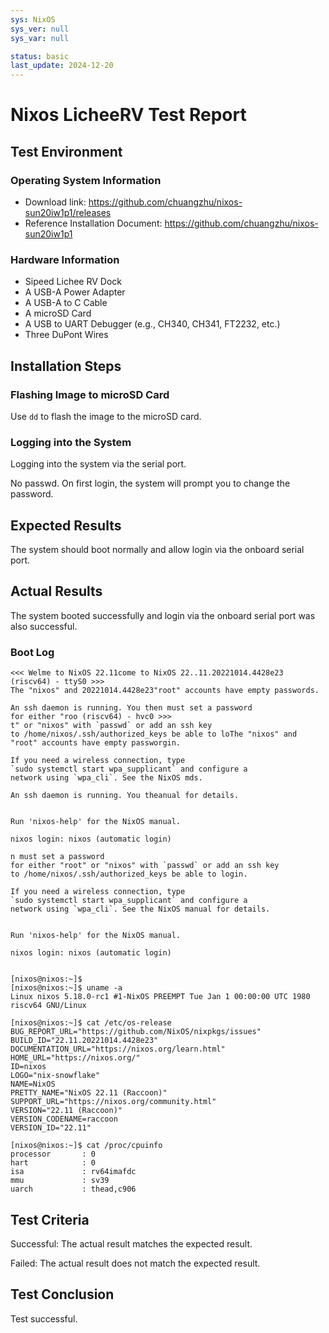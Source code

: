 ```yaml
---
sys: NixOS
sys_ver: null
sys_var: null

status: basic
last_update: 2024-12-20
---
```


# Nixos LicheeRV Test Report

## Test Environment

### Operating System Information

- Download link: https://github.com/chuangzhu/nixos-sun20iw1p1/releases
- Reference Installation Document: https://github.com/chuangzhu/nixos-sun20iw1p1

### Hardware Information

- Sipeed Lichee RV Dock
- A USB-A Power Adapter
- A USB-A to C Cable
- A microSD Card
- A USB to UART Debugger (e.g., CH340, CH341, FT2232, etc.)
- Three DuPont Wires

## Installation Steps

### Flashing Image to microSD Card

Use `dd` to flash the image to the microSD card.

### Logging into the System

Logging into the system via the serial port.

No passwd. On first login, the system will prompt you to change the password.

## Expected Results

The system should boot normally and allow login via the onboard serial port.

## Actual Results

The system booted successfully and login via the onboard serial port was also successful.

### Boot Log

```log
<<< Welme to NixOS 22.11come to NixOS 22..11.20221014.4428e23 (riscv64) - ttyS0 >>>
The "nixos" and 20221014.4428e23"root" accounts have empty passwords.

An ssh daemon is running. You then must set a password
for either "roo (riscv64) - hvc0 >>>
t" or "nixos" with `passwd` or add an ssh key
to /home/nixos/.ssh/authorized_keys be able to loThe "nixos" and "root" accounts have empty passworgin.

If you need a wireless connection, type
`sudo systemctl start wpa_supplicant` and configure a
network using `wpa_cli`. See the NixOS mds.

An ssh daemon is running. You theanual for details.


Run 'nixos-help' for the NixOS manual.

nixos login: nixos (automatic login)

n must set a password
for either "root" or "nixos" with `passwd` or add an ssh key
to /home/nixos/.ssh/authorized_keys be able to login.

If you need a wireless connection, type
`sudo systemctl start wpa_supplicant` and configure a
network using `wpa_cli`. See the NixOS manual for details.


Run 'nixos-help' for the NixOS manual.

nixos login: nixos (automatic login)


[nixos@nixos:~]$ 
[nixos@nixos:~]$ uname -a
Linux nixos 5.18.0-rc1 #1-NixOS PREEMPT Tue Jan 1 00:00:00 UTC 1980 riscv64 GNU/Linux

[nixos@nixos:~]$ cat /etc/os-release 
BUG_REPORT_URL="https://github.com/NixOS/nixpkgs/issues"
BUILD_ID="22.11.20221014.4428e23"
DOCUMENTATION_URL="https://nixos.org/learn.html"
HOME_URL="https://nixos.org/"
ID=nixos
LOGO="nix-snowflake"
NAME=NixOS
PRETTY_NAME="NixOS 22.11 (Raccoon)"
SUPPORT_URL="https://nixos.org/community.html"
VERSION="22.11 (Raccoon)"
VERSION_CODENAME=raccoon
VERSION_ID="22.11"

[nixos@nixos:~]$ cat /proc/cpuinfo 
processor       : 0
hart            : 0
isa             : rv64imafdc
mmu             : sv39
uarch           : thead,c906
```

## Test Criteria

Successful: The actual result matches the expected result.

Failed: The actual result does not match the expected result.

## Test Conclusion

Test successful.
